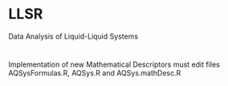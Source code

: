 # LLSR
Data Analysis of Liquid-Liquid Systems
#
Implementation of new Mathematical Descriptors must edit files AQSysFormulas.R, AQSys.R and AQSys.mathDesc.R

